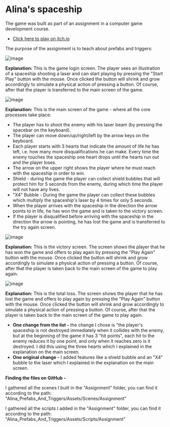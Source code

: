 # Alina's spaceship

The game was built as part of an assignment in a computer game development course.

* [Click here to play on itch.io](https://alinaandyuval.itch.io/alinas-spaceship)

The purpose of the assignment is to teach about prefabs and triggers:

![image](https://github.com/Computer-game-development-course/Alina_Prefabs_And_Triggers/assets/93255163/a537b04e-db28-4f0f-8f87-ca84cc6d8d96)

**Explanation:** This is the game login screen. The player sees an illustration of a spaceship shooting a laser and can start playing by pressing the "Start Play" button with the mouse.
Once clicked the button will shrink and grow accordingly to simulate a physical action of pressing a button. Of course, after that the player is transferred to the main screen of the game.


![image](https://github.com/Computer-game-development-course/Alina_Prefabs_And_Triggers/assets/93255163/eb9f3c9e-7aed-4b3f-9c67-fd73170ef835)

**Explanation:** This is the main screen of the game - where all the core processes take place:

* The player has to shoot the enemy with his laser beam (by pressing the spacebar on the keyboard).
* The player can move down/up/right/left by the arrow keys on the keyboard.
* Each player starts with 3 hearts that indicate the amount of life he has left, i.e. how many more disqualifications he can make. Every time the enemy touches the spaceship one heart drops until the hearts run out and the player loses.
* The arrow on the upper right shows the player where he must reach with the spaceship in order to win.
* Shield - during the game the player can collect shield bubbles that will protect him for 5 seconds from the enemy, during which time the player will not have any lives.
* "X4" Bubble - During the game the player can collect these bubbles which multiply the spaceship's laser by 4 times for only 5 seconds.
* When the player arrives with the spaceship in the direction the arrow points to in life, he has won the game and is taken to the victory screen.
* If the player is disqualified before arriving with the spaceship in the direction the arrow is pointing, he has lost the game and is transferred to the try again screen.


![image](https://github.com/Computer-game-development-course/Alina_Prefabs_And_Triggers/assets/93255163/622c2239-7012-47dc-8ac4-8bef708765ec)

**Explanation:** This is the victory screen. The screen shows the player that he has won the game and offers to play again by pressing the "Play Again" button with the mouse.
Once clicked the button will shrink and grow accordingly to simulate a physical action of pressing a button. Of course, after that the player is taken back to the main screen of the game to play again.


![image](https://github.com/Computer-game-development-course/Alina_Prefabs_And_Triggers/assets/93255163/596b563d-86f1-4ff2-93b1-381212256637)

**Explanation:** This is the total loss. The screen shows the player that he has lost the game and offers to play again by pressing the "Play Again" button with the mouse.
Once clicked the button will shrink and grow accordingly to simulate a physical action of pressing a button. Of course, after that the player is taken back to the main screen of the game to play again.


* **One change from the list -** the change I chose is "the player's spaceship is not destroyed immediately when it collides with the enemy, but at the beginning of the game it has 3 "hit points", each hit to the enemy reduces it by one point, and only when it reaches zero is it destroyed. I did this using the three hearts which I explained in the explanation on the main screen.
* **One original change -** I added features like a shield bubble and an "X4" bubble to the laser which I explained in the explanation on the main screen.

  
**Finding the files on GitHub -**

I gathered all the scenes I built in the "Assignment" folder, you can find it according to the path:
"Alina_Prefabs_And_Triggers/Assets/Scenes/Assignment"

I gathered all the scripts I added in the "Assignment" folder, you can find it according to the path:
"Alina_Prefabs_And_Triggers/Assets/Scripts/Assignment"
